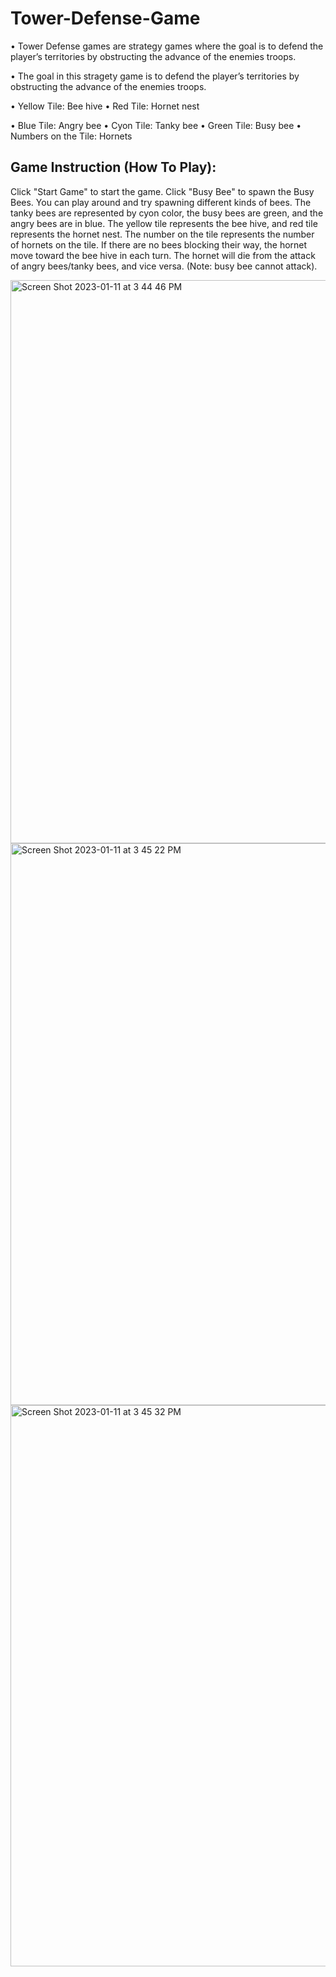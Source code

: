 # Tower-Defense-Game

• Tower Defense games are strategy games where the goal is to defend the player’s territories by obstructing the advance of the enemies troops.

• The goal in this stragety game is to defend the player’s territories by obstructing the advance of the enemies troops.

• Yellow Tile: Bee hive
• Red Tile: Hornet nest

• Blue Tile: Angry bee
• Cyon Tile: Tanky bee
• Green Tile: Busy bee
• Numbers on the Tile: Hornets


## Game Instruction (How To Play): 

Click "Start Game" to start the game. Click "Busy Bee" to spawn the Busy Bees. You can play around and try spawning different kinds of bees. The tanky bees are represented by cyon color, the busy bees are green, and the angry bees are in blue. The yellow tile represents the bee hive, and red tile represents the hornet nest. The number on the tile represents the number of hornets on the tile. If there are no bees blocking their way, the hornet move toward the bee hive in each turn. The hornet will die from the attack of angry bees/tanky bees, and vice versa. (Note: busy bee cannot attack).


<img width="901" alt="Screen Shot 2023-01-11 at 3 44 46 PM" src="https://user-images.githubusercontent.com/96196349/211920711-b694d82b-9bce-4d64-94b4-c3fd18a9d64e.png">


<img width="899" alt="Screen Shot 2023-01-11 at 3 45 22 PM" src="https://user-images.githubusercontent.com/96196349/211920742-8d852d7f-d53c-4ea0-ab7f-3bfdd064b387.png">


<img width="898" alt="Screen Shot 2023-01-11 at 3 45 32 PM" src="https://user-images.githubusercontent.com/96196349/211920768-9661b3d6-c2fd-4ffd-b7ea-d30ebcdd3f4c.png">
